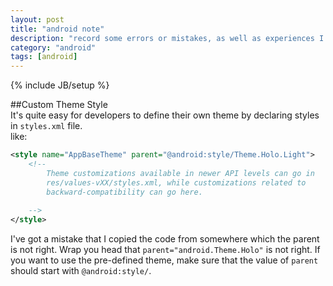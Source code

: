 ```yaml
---
layout: post
title: "android note"
description: "record some errors or mistakes, as well as experiences I got when developing android apps."
category: "android"
tags: [android]
---
```

{% include JB/setup %}

##Custom Theme Style   
It's quite easy for developers to define their own theme by declaring styles in `styles.xml` file.   
like:
```xml
<style name="AppBaseTheme" parent="@android:style/Theme.Holo.Light">
	<!--
        Theme customizations available in newer API levels can go in
        res/values-vXX/styles.xml, while customizations related to
        backward-compatibility can go here.
 
    -->
</style>
```
I've got a mistake that I copied the code from somewhere which the parent is not right. 
Wrap you head that ``parent="android.Theme.Holo"`` is not right. If you want to use the pre-defined theme, make sure that the value of `parent` should start with `@android:style/`.


